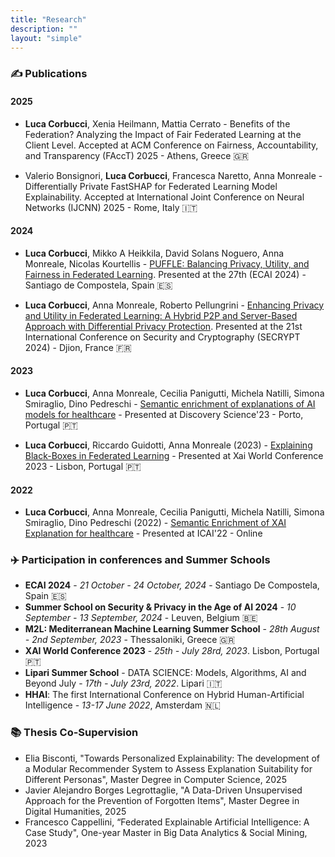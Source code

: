 ```yaml
---
title: "Research"
description: ""
layout: "simple"
---
```


### ✍️ Publications

#### 2025

- **Luca Corbucci**, Xenia Heilmann, Mattia Cerrato - Benefits of the Federation? Analyzing the Impact of Fair Federated Learning at the Client Level. Accepted at ACM Conference on Fairness, Accountability, and Transparency (FAccT) 2025 - Athens, Greece 🇬🇷

- Valerio Bonsignori, **Luca Corbucci**, Francesca Naretto, Anna Monreale - Differentially Private FastSHAP for Federated Learning Model Explainability. Accepted at International Joint Conference on Neural Networks (IJCNN) 2025 - Rome, Italy 🇮🇹

#### 2024

- **Luca Corbucci**, Mikko A Heikkila, David Solans Noguero, Anna Monreale, Nicolas Kourtellis - [PUFFLE: Balancing Privacy, Utility, and Fairness in Federated Learning](https://arxiv.org/abs/2407.15224). Presented at the 27th  (ECAI 2024) - Santiago de Compostela, Spain 🇪🇸

- **Luca Corbucci**, Anna Monreale, Roberto Pellungrini - [Enhancing Privacy and Utility in Federated Learning: A Hybrid P2P and Server-Based Approach with Differential Privacy Protection](https://www.scitepress.org/Link.aspx?doi=10.5220/0012863600003767). Presented at the 21st International Conference on Security and Cryptography (SECRYPT 2024) - Djion, France 🇫🇷

#### 2023

- **Luca Corbucci**, Anna Monreale, Cecilia Panigutti, Michela Natilli, Simona Smiraglio, Dino Pedreschi - [Semantic enrichment of explanations of AI models for healthcare](https://link.springer.com/chapter/10.1007/978-3-031-45275-8_15) - Presented at Discovery Science'23 - Porto, Portugal 🇵🇹

- **Luca Corbucci**, Riccardo Guidotti, Anna Monreale (2023) - [Explaining Black-Boxes in Federated Learning](https://www.researchgate.net/publication/374886178_Explaining_Black-Boxes_in_Federated_Learning) - Presented at Xai World Conference 2023 - Lisbon, Portugal 🇵🇹

#### 2022

- **Luca Corbucci**, Anna Monreale, Cecilia Panigutti, Michela Natilli, Simona Smiraglio, Dino Pedreschi (2022) - [Semantic Enrichment of XAI Explanation for healthcare]() - Presented at ICAI'22 - Online

### ✈️ Participation in conferences and Summer Schools

- **ECAI 2024** - _21 October - 24 October, 2024_ - Santiago De Compostela, Spain 🇪🇸
- **Summer School on Security & Privacy in the Age of AI 2024** - _10 September - 13 September, 2024_ - Leuven, Belgium 🇧🇪
- **M2L: Mediterranean Machine Learning Summer School** - _28th August - 2nd September, 2023_ - Thessaloniki, Greece 🇬🇷
- **XAI World Conference 2023** - _25th - July 28rd, 2023_. Lisbon, Portugal 🇵🇹
- **Lipari Summer School** - DATA SCIENCE: Models, Algorithms, AI and Beyond July - _17th - July 23rd, 2022_. Lipari 🇮🇹
- **HHAI**: The first International Conference on Hybrid Human-Artificial Intelligence - _13-17 June 2022_, Amsterdam 🇳🇱

### 📚 Thesis Co-Supervision

- Elia Bisconti, "Towards Personalized Explainability: The development of a Modular Recommender System to Assess Explanation Suitability for Different Personas", Master Degree in Computer Science, 2025
- Javier Alejandro Borges Legrottaglie, "A Data-Driven Unsupervised Approach for the Prevention of Forgotten Items"​, Master Degree in Digital Humanities, 2025
- Francesco Cappellini, “Federated Explainable Artificial Intelligence: A Case Study"​, One-year Master in Big Data Analytics & Social Mining, 2023
